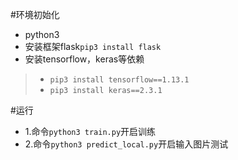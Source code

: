 #环境初始化
- python3
- 安装框架flask`pip3 install flask`
- 安装tensorflow，keras等依赖 
> -  `pip3 install tensorflow==1.13.1`
> - `pip3 install keras==2.3.1 `


#运行
- 1.命令`python3 train.py`开启训练
- 2.命令`python3 predict_local.py`开启输入图片测试
